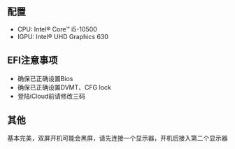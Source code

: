 ## 配置

* CPU: Intel® Core™ i5-10500
* IGPU: Intel® UHD Graphics 630

## EFI注意事项

* 确保已正确设置Bios
* 确保已正确设置DVMT、CFG lock
* 登陆iCloud前请修改三码

## 其他
基本完美，双屏开机可能会黑屏，请先连接一个显示器，开机后接入第二个显示器
